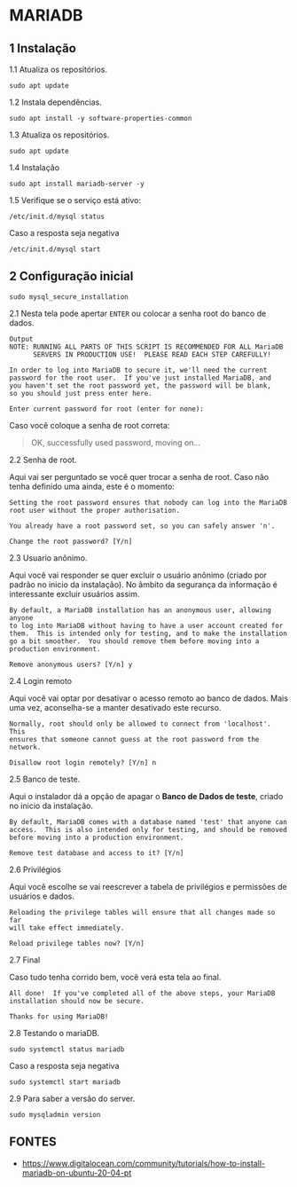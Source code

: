 MARIADB
=====================================

1 Instalação
------------------------------

1.1 Atualiza os repositórios.

`sudo apt update`

1.2 Instala dependências.

`sudo apt install -y software-properties-common`

1.3 Atualiza os repositórios.

`sudo apt update`

1.4 Instalação

`sudo apt install mariadb-server -y`

1.5 Verifique se o serviço está ativo:

`/etc/init.d/mysql status`

Caso a resposta seja negativa

`/etc/init.d/mysql start`

2 Configuração inicial
------------------------------

`sudo mysql_secure_installation`

2.1 Nesta tela pode apertar `ENTER` ou colocar a senha root do banco de dados.

```
Output
NOTE: RUNNING ALL PARTS OF THIS SCRIPT IS RECOMMENDED FOR ALL MariaDB
      SERVERS IN PRODUCTION USE!  PLEASE READ EACH STEP CAREFULLY!

In order to log into MariaDB to secure it, we'll need the current
password for the root user.  If you've just installed MariaDB, and
you haven't set the root password yet, the password will be blank,
so you should just press enter here.

Enter current password for root (enter for none):
```

Caso você coloque a senha de root correta:

> OK, successfully used password, moving on...

2.2 Senha de root.

Aqui vai ser perguntado se você quer trocar a senha de root. Caso não tenha definido uma ainda, este é o momento:

```
Setting the root password ensures that nobody can log into the MariaDB
root user without the proper authorisation.

You already have a root password set, so you can safely answer 'n'.

Change the root password? [Y/n] 

```

2.3 Usuario anônimo.

Aqui você vai responder se quer excluir o usuário anônimo (criado por padrão no inicio da instalação). No âmbito da segurança da informação é interessante excluir usuários assim.

```
By default, a MariaDB installation has an anonymous user, allowing anyone
to log into MariaDB without having to have a user account created for
them.  This is intended only for testing, and to make the installation
go a bit smoother.  You should remove them before moving into a
production environment.

Remove anonymous users? [Y/n] y
```

2.4 Login remoto

Aqui você vai optar por desativar o acesso remoto ao banco de dados. Mais uma vez, aconselha-se a manter desativado este recurso.

```
Normally, root should only be allowed to connect from 'localhost'.  This
ensures that someone cannot guess at the root password from the network.

Disallow root login remotely? [Y/n] n
```

2.5 Banco de teste.

Aqui o instalador dá a opção de apagar o **Banco de Dados de teste**, criado no inicio da instalação.

```
By default, MariaDB comes with a database named 'test' that anyone can
access.  This is also intended only for testing, and should be removed
before moving into a production environment.

Remove test database and access to it? [Y/n] 
```

2.6 Privilégios

Aqui você escolhe se vai reescrever a tabela de privilégios e permissões de usuários e dados.

```
Reloading the privilege tables will ensure that all changes made so far
will take effect immediately.

Reload privilege tables now? [Y/n]
```

2.7 Final

Caso tudo tenha corrido bem, você verá esta tela ao final.

```
All done!  If you've completed all of the above steps, your MariaDB
installation should now be secure.

Thanks for using MariaDB!
```

2.8 Testando o mariaDB.

`sudo systemctl status mariadb`

Caso a resposta seja negativa

`sudo systemctl start mariadb`

2.9 Para saber a versão do server.

`sudo mysqladmin version`

FONTES
---------------------------------------------

* <https://www.digitalocean.com/community/tutorials/how-to-install-mariadb-on-ubuntu-20-04-pt>

